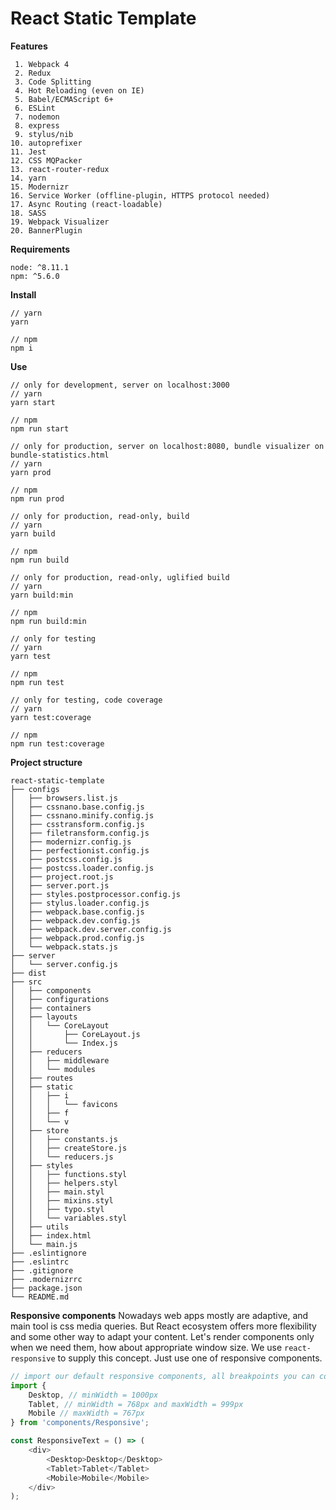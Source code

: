 # React Static Template

**Features**
```
 1. Webpack 4
 2. Redux
 3. Code Splitting
 4. Hot Reloading (even on IE)
 5. Babel/ECMAScript 6+
 6. ESLint
 7. nodemon
 8. express
 9. stylus/nib
10. autoprefixer
11. Jest
12. CSS MQPacker
13. react-router-redux
14. yarn
15. Modernizr
16. Service Worker (offline-plugin, HTTPS protocol needed)
17. Async Routing (react-loadable)
18. SASS
19. Webpack Visualizer
20. BannerPlugin
```

**Requirements**

```
node: ^8.11.1
npm: ^5.6.0
```

**Install**

```
// yarn
yarn

// npm
npm i
```

**Use**

```
// only for development, server on localhost:3000
// yarn
yarn start

// npm
npm run start
```
```
// only for production, server on localhost:8080, bundle visualizer on bundle-statistics.html
// yarn
yarn prod

// npm
npm run prod
```
```
// only for production, read-only, build
// yarn
yarn build

// npm
npm run build
```
```
// only for production, read-only, uglified build
// yarn
yarn build:min

// npm
npm run build:min
```
```
// only for testing
// yarn
yarn test

// npm
npm run test
```
```
// only for testing, code coverage
// yarn
yarn test:coverage

// npm
npm run test:coverage
```

**Project structure**
```
react-static-template
├── configs
│   ├── browsers.list.js
│   ├── cssnano.base.config.js
│   ├── cssnano.minify.config.js
│   ├── csstransform.config.js
│   ├── filetransform.config.js
│   ├── modernizr.config.js
│   ├── perfectionist.config.js
│   ├── postcss.config.js
│   ├── postcss.loader.config.js
│   ├── project.root.js
│   ├── server.port.js
│   ├── styles.postprocessor.config.js
│   ├── stylus.loader.config.js
│   ├── webpack.base.config.js
│   ├── webpack.dev.config.js
│   ├── webpack.dev.server.config.js
│   ├── webpack.prod.config.js
│   └── webpack.stats.js
├── server
│   └── server.config.js
├── dist
├── src
│   ├── components
│   ├── configurations
│   ├── containers
│   ├── layouts
│   │   └── CoreLayout
│   │       ├── CoreLayout.js
│   │       └── Index.js
│   ├── reducers
│   │   ├── middleware
│   │   └── modules
│   ├── routes
│   ├── static
│   │   ├── i
│   │   │   └── favicons
│   │   ├── f
│   │   └── v
│   ├── store
│   │   ├── constants.js
│   │   ├── createStore.js
│   │   └── reducers.js
│   ├── styles
│   │   ├── functions.styl
│   │   ├── helpers.styl
│   │   ├── main.styl
│   │   ├── mixins.styl
│   │   ├── typo.styl
│   │   └── variables.styl
│   ├── utils
│   ├── index.html
│   └── main.js
├── .eslintignore
├── .eslintrc
├── .gitignore
├── .modernizrrc
├── package.json
└── README.md
```

**Responsive components**
Nowadays web apps mostly are adaptive, and main tool is css media queries. But React ecosystem offers more flexibility and some other way to adapt your content. Let's render components only when we need them, how about appropriate window size.
We use `react-responsive` to supply this concept. Just use one of responsive components.
```javascript
// import our default responsive components, all breakpoints you can configure in 'store/contants.js'
import {
	Desktop, // minWidth = 1000px
	Tablet, // minWidth = 768px and maxWidth = 999px
	Mobile // maxWidth = 767px
} from 'components/Responsive';

const ResponsiveText = () => (
	<div>
		<Desktop>Desktop</Desktop>
		<Tablet>Tablet</Tablet>
		<Mobile>Mobile</Mobile>
	</div>
);
```
